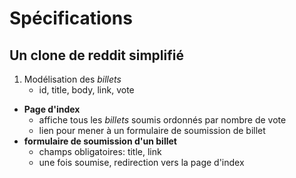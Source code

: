 # Spécifications


## Un clone de reddit simplifié

1. Modélisation des *billets*
    * id, title, body, link, vote
* **Page d'index**
    * affiche tous les *billets* soumis ordonnés par nombre de vote
    * lien pour mener à un formulaire de soumission de billet
* **formulaire de soumission d'un billet**
    * champs obligatoires: title, link
    * une fois soumise, redirection vers la page d'index